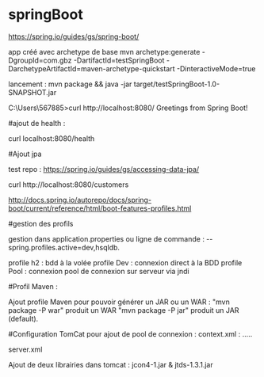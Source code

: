 # springBoot

https://spring.io/guides/gs/spring-boot/

app créé avec archetype de base 
mvn archetype:generate -DgroupId=com.gbz -DartifactId=testSpringBoot -DarchetypeArtifactId=maven-archetype-quickstart -DinteractiveMode=true

lancement : 
mvn package && java -jar target/testSpringBoot-1.0-SNAPSHOT.jar

C:\Users\567885>curl http://localhost:8080/
Greetings from Spring Boot!

#ajout de health : 

curl localhost:8080/health

#Ajout jpa

test repo : 
https://spring.io/guides/gs/accessing-data-jpa/

curl http://localhost:8080/customers


http://docs.spring.io/autorepo/docs/spring-boot/current/reference/html/boot-features-profiles.html


#gestion des profils

gestion dans application.properties
ou ligne de commande : 
--spring.profiles.active=dev,hsqldb.

profile h2 : bdd à la volée
profile Dev : connexion direct à la BDD
profile Pool : connexion pool de connexion sur serveur via jndi



#Profil Maven : 

Ajout profile Maven pour pouvoir générer un JAR ou un WAR : 
"mvn package -P war" produit un WAR 
"mvn package -P jar" produit un JAR (default).
  
  
#Configuration TomCat pour ajout de pool de connexion : 
context.xml : 
<Context>
.....
	<ResourceLink name="jdbc/infoAceDB"
                	global="jdbc/infoAceDataSource"
                    auth="Container"
                    type="javax.sql.DataSource" />
</Context>

server.xml
  <GlobalNamingResources>
  
  <Resource 
      name="jdbc/infoAceDataSource"
	  global="jdbc/infoAceDataSource" 
      type="javax.sql.DataSource"
      factory="org.apache.tomcat.jdbc.pool.DataSourceFactory"
      auth="Container"
      username="******" 
      password="*******"
      driverClassName="com.sybase.jdbc4.jdbc.SybDriver"
      url="jdbc:sybase:Tds:************/info_ace"
	  	/> 
		
  </GlobalNamingResources>
  
 Ajout de deux librairies dans tomcat : jcon4-1.jar & jtds-1.3.1.jar